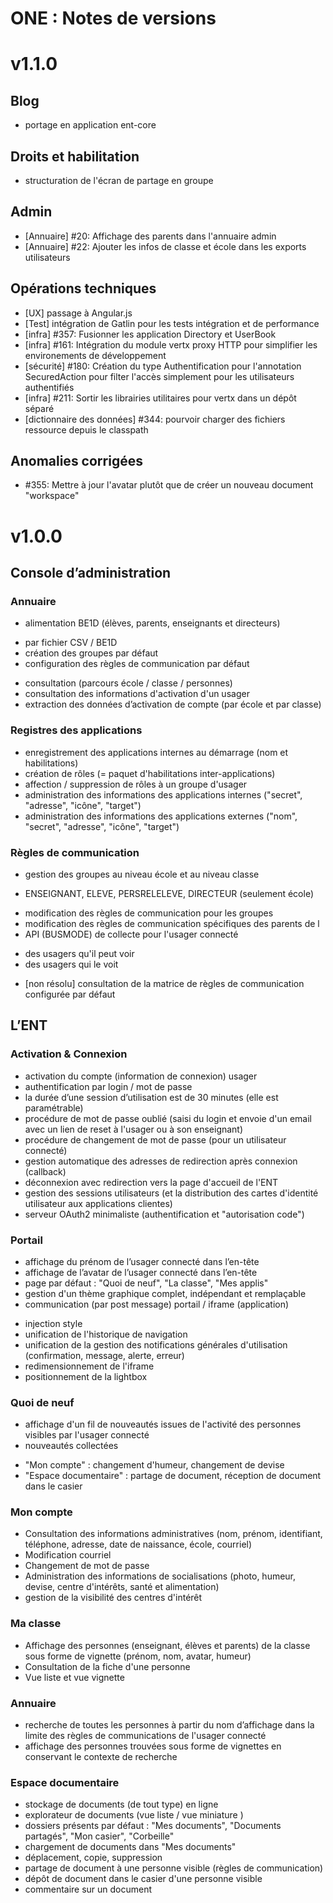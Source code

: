 ONE : Notes de versions
=======================
# v1.1.0

## Blog

* portage en application ent-core

## Droits et habilitation

* structuration de l'écran de partage en groupe

## Admin

* [Annuaire] #20: Affichage des parents dans l'annuaire admin
* [Annuaire] #22: Ajouter les infos de classe et école dans les exports utilisateurs

## Opérations techniques

* [UX] passage à Angular.js
* [Test] intégration de Gatlin pour les tests intégration et de performance
* [infra] #357: Fusionner les application Directory et UserBook
* [infra] #161: Intégration du module vertx proxy HTTP pour simplifier les environements de développement
* [sécurité] #180: Création du type Authentification pour l'annotation SecuredAction pour filter l'accès simplement pour les utilisateurs authentifiés
* [infra] #211: Sortir les librairies utilitaires pour vertx dans un dépôt séparé
* [dictionnaire des données] #344:  pourvoir charger des fichiers ressource depuis le classpath

## Anomalies corrigées

* #355: Mettre à jour l'avatar plutôt que de créer un nouveau document "workspace"

# v1.0.0

## Console d’administration

### Annuaire

* alimentation BE1D (élèves, parents, enseignants et directeurs)
 - par fichier CSV / BE1D
 - création des groupes par défaut 
 - configuration des règles de communication par défaut
* consultation (parcours école / classe / personnes)
* consultation des informations d'activation d'un usager
* extraction des données d’activation de compte (par école et par classe)

### Registres des applications

* enregistrement des applications internes au démarrage (nom et habilitations)
* création de rôles (= paquet d'habilitations inter-applications)
* affection / suppression de rôles à un groupe d'usager
* administration des informations des applications internes ("secret", "adresse", "icône", "target")
* administration des informations des applications externes ("nom", "secret", "adresse", "icône", "target")

### Règles de communication

* gestion des groupes au niveau école et au niveau classe
 - ENSEIGNANT, ELEVE, PERSRELELEVE, DIRECTEUR (seulement école)
* modification des règles de communication pour les groupes
* modification des règles de communication spécifiques des parents de l
* API (BUSMODE) de collecte pour l'usager connecté
 - des usagers qu'il peut voir
 - des usagers qui le voit
* [non résolu] consultation de la matrice de règles de communication configurée par défaut

## L’ENT

### Activation & Connexion

* activation du compte (information de connexion) usager
* authentification par login / mot de passe
* la durée d’une session d’utilisation est de 30 minutes (elle est paramétrable)
* procédure de mot de passe oublié (saisi du login et envoie d'un email avec un lien de reset à l'usager ou à son enseignant)
* procédure de changement de mot de passe (pour un utilisateur connecté)
* gestion automatique des adresses de redirection après connexion (callback)
* déconnexion avec redirection vers la page d'accueil de l'ENT
* gestion des sessions utilisateurs (et la distribution des cartes d'identité utilisateur aux applications clientes)
* serveur OAuth2 minimaliste (authentification et "autorisation code")

### Portail

* affichage du  prénom de l’usager connecté dans l’en-tête
* affichage de l’avatar de l’usager connecté dans l’en-tête
* page par défaut : "Quoi de neuf", "La classe", "Mes applis"
* gestion d'un thème graphique complet, indépendant et remplaçable
* communication (par post message) portail / iframe (application)
 - injection style
 - unification de l'historique de navigation
 - unification de la gestion des notifications générales d'utilisation (confirmation, message, alerte, erreur)
 - redimensionnement de l'iframe
 - positionnement de la lightbox

### Quoi de neuf

* affichage d'un fil de nouveautés issues de l'activité des personnes visibles par l'usager connecté
* nouveautés collectées
 - "Mon compte" : changement d'humeur, changement de devise
 - "Espace documentaire" : partage de document, réception de document dans le casier

### Mon compte

* Consultation des informations administratives (nom, prénom, identifiant, téléphone, adresse, date de naissance, école, courriel)
* Modification courriel
* Changement de mot de passe
* Administration des informations de socialisations (photo, humeur, devise, centre d'intérêts, santé et alimentation)
* gestion de la visibilité des centres d'intérêt

### Ma classe

* Affichage des personnes (enseignant, élèves et parents) de la classe sous forme de vignette (prénom, nom, avatar, humeur)
* Consultation de la fiche d'une personne
* Vue liste et vue vignette

### Annuaire

* recherche de toutes les personnes à partir du nom d’affichage dans la limite des règles de communications de l'usager connecté
* affichage des personnes trouvées sous forme de vignettes en conservant le contexte de recherche

### Espace documentaire

* stockage de documents (de tout type) en ligne
* explorateur de documents (vue liste / vue miniature )
* dossiers présents par défaut : "Mes documents", "Documents partagés", "Mon casier", "Corbeille"
* chargement de documents dans "Mes documents"
* déplacement, copie, suppression
* partage de document à une personne visible (règles de communication)
* dépôt de document dans le casier d'une personne visible
* commentaire sur un document
